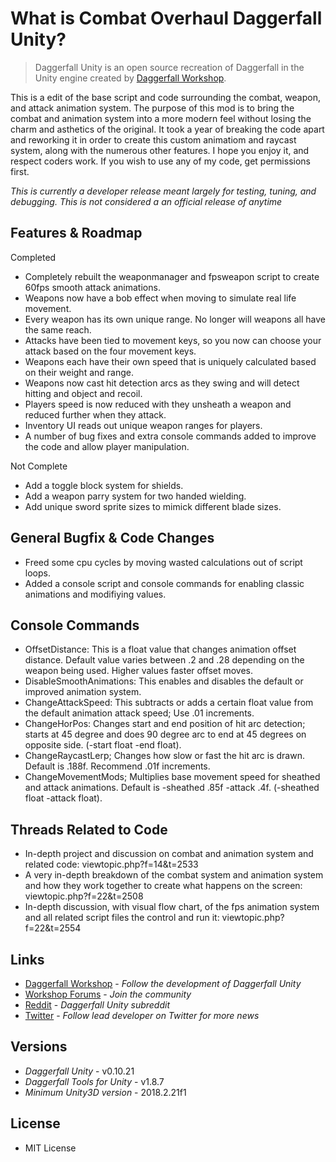 # What is Combat Overhaul Daggerfall Unity?

> Daggerfall Unity is an open source recreation of Daggerfall in the Unity engine created by [Daggerfall Workshop](http://www.dfworkshop.net).

This is a edit of the base script and code surrounding the combat, weapon, and attack animation system. The purpose of this mod is to bring the combat and animation system into a more modern feel without losing the charm and asthetics of the original. It took a year of breaking the code apart and reworking it in order to create this custom animatiom and raycast system, along with the numerous other features. I hope you enjoy it, and respect coders work. If you wish to use any of my code, get permissions first.

*This is currently a developer release meant largely for testing, tuning, and debugging. This is not considered a an official release of anytime*

## Features & Roadmap

Completed
+ Completely rebuilt the weaponmanager and fpsweapon script to create 60fps smooth attack animations.
+ Weapons now have a bob effect when moving to simulate real life movement.
+ Every weapon has its own unique range. No longer will weapons all have the same reach.
+ Attacks have been tied to movement keys, so you now can choose your attack based on the four movement keys.
+ Weapons each have their own speed that is uniquely calculated based on their weight and range.
+ Weapons now cast hit detection arcs as they swing and will detect hitting and object and recoil.
+ Players speed is now reduced with they unsheath a weapon and reduced further when they attack.
+ Inventory UI reads out unique weapon ranges for players.
+ A number of bug fixes and extra console commands added to improve the code and allow player manipulation.

Not Complete
- Add a toggle block system for shields.
- Add a weapon parry system for two handed wielding.
- Add unique sword sprite sizes to mimick different blade sizes.

## General Bugfix & Code Changes

+ Freed some cpu cycles by moving wasted calculations out of script loops.
+ Added a console script and console commands for enabling classic animations and modifiying values.

## Console Commands

* OffsetDistance: This is a float value that changes animation offset distance. Default value varies between .2 and .28 depending on the weapon being used. Higher values faster offset moves.
* DisableSmoothAnimations: This enables and disables the default or improved animation system.
* ChangeAttackSpeed: This subtracts or adds a certain float value from the default animation attack speed; Use .01 increments.
* ChangeHorPos: Changes start and end position of hit arc detection; starts at 45 degree and does 90 degree arc to end at 45 degrees on opposite side. (-start float -end float).
* ChangeRaycastLerp; Changes how slow or fast the hit arc is drawn. Default is .188f. Recommend .01f increments.
* ChangeMovementMods; Multiplies base movement speed for sheathed and attack animations. Default is -sheathed .85f -attack .4f. (-sheathed float -attack float).

## Threads Related to Code

+ In-depth project and discussion on combat and animation system and related code: viewtopic.php?f=14&t=2533
+ A very in-depth breakdown of the combat system and animation system and how they work together to create what happens on the screen: viewtopic.php?f=22&t=2508
+ In-depth discussion, with visual flow chart, of the fps animation system and all related script files the control and run it: viewtopic.php?f=22&t=2554

## Links

+ [Daggerfall Workshop](http://www.dfworkshop.net/) - *Follow the development of Daggerfall Unity*
+ [Workshop Forums](http://forums.dfworkshop.net/) - *Join the community*
+ [Reddit](https://www.reddit.com/r/daggerfallunity) - *Daggerfall Unity subreddit*
+ [Twitter](https://twitter.com/gav_clayton) - *Follow lead developer on Twitter for more news*

## Versions
+ *Daggerfall Unity* - v0.10.21
+ *Daggerfall Tools for Unity* - v1.8.7
+ *Minimum Unity3D version* - 2018.2.21f1

## License

+ MIT License
